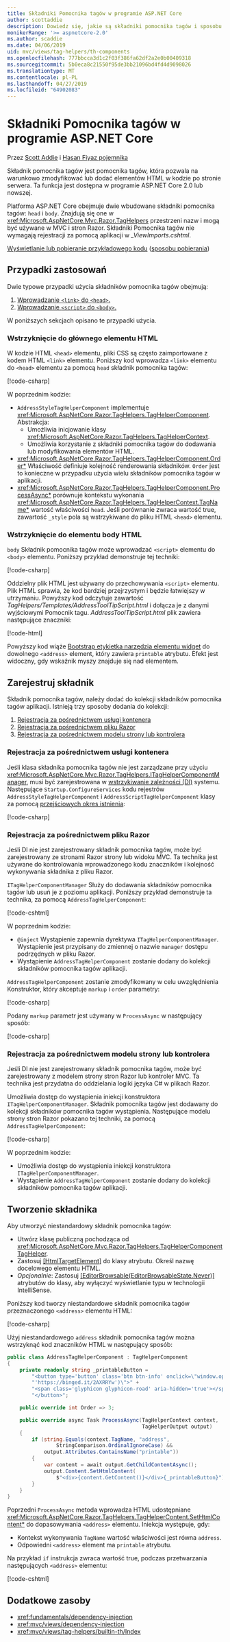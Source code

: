 ```yaml
---
title: Składniki Pomocnika tagów w programie ASP.NET Core
author: scottaddie
description: Dowiedz się, jakie są składniki pomocnika tagów i sposobu ich używania w programie ASP.NET Core.
monikerRange: '>= aspnetcore-2.0'
ms.author: scaddie
ms.date: 04/06/2019
uid: mvc/views/tag-helpers/th-components
ms.openlocfilehash: 777bbcca3d1c2f03f386fa62df2a2e0b00409318
ms.sourcegitcommit: 5b0eca8c21550f95de3bb21096bd4fd4d9098026
ms.translationtype: MT
ms.contentlocale: pl-PL
ms.lasthandoff: 04/27/2019
ms.locfileid: "64902083"
---
```

# <a name="tag-helper-components-in-aspnet-core"></a>Składniki Pomocnika tagów w programie ASP.NET Core

Przez [Scott Addie](https://twitter.com/Scott_Addie) i [Hasan Fiyaz pojemnika](https://github.com/fiyazbinhasan)

Składnik pomocnika tagów jest pomocnika tagów, która pozwala na warunkowo zmodyfikować lub dodać elementów HTML w kodzie po stronie serwera. Ta funkcja jest dostępna w programie ASP.NET Core 2.0 lub nowszej.

Platforma ASP.NET Core obejmuje dwie wbudowane składniki pomocnika tagów: `head` i `body`. Znajdują się one w <xref:Microsoft.AspNetCore.Mvc.Razor.TagHelpers> przestrzeni nazw i mogą być używane w MVC i stron Razor. Składniki Pomocnika tagów nie wymagają rejestracji za pomocą aplikacji w *_ViewImports.cshtml*.

[Wyświetlanie lub pobieranie przykładowego kodu](https://github.com/aspnet/AspNetCore.Docs/tree/master/aspnetcore/mvc/views/tag-helpers/th-components/samples) ([sposobu pobierania](xref:index#how-to-download-a-sample))

## <a name="use-cases"></a>Przypadki zastosowań

Dwie typowe przypadki użycia składników pomocnika tagów obejmują:

1. [Wprowadzanie `<link>` do `<head>`.](#inject-into-html-head-element)
1. [Wprowadzanie `<script>` do `<body>`.](#inject-into-html-body-element)

W poniższych sekcjach opisano te przypadki użycia.

### <a name="inject-into-html-head-element"></a>Wstrzyknięcie do głównego elementu HTML

W kodzie HTML `<head>` elementu, pliki CSS są często zaimportowane z kodem HTML `<link>` elementu. Poniższy kod wprowadza `<link>` elementu do `<head>` elementu za pomocą `head` składnik pomocnika tagów:

[!code-csharp[](th-components/samples/RazorPagesSample/TagHelpers/AddressStyleTagHelperComponent.cs)]

W poprzednim kodzie:

* `AddressStyleTagHelperComponent` implementuje <xref:Microsoft.AspNetCore.Razor.TagHelpers.TagHelperComponent>. Abstrakcja:
  * Umożliwia inicjowanie klasy <xref:Microsoft.AspNetCore.Razor.TagHelpers.TagHelperContext>.
  * Umożliwia korzystanie z składniki pomocnika tagów do dodawania lub modyfikowania elementów HTML.
* <xref:Microsoft.AspNetCore.Razor.TagHelpers.TagHelperComponent.Order*> Właściwość definiuje kolejność renderowania składników. `Order` jest to konieczne w przypadku użycia wielu składników pomocnika tagów w aplikacji.
* <xref:Microsoft.AspNetCore.Razor.TagHelpers.TagHelperComponent.ProcessAsync*> porównuje kontekstu wykonania <xref:Microsoft.AspNetCore.Razor.TagHelpers.TagHelperContext.TagName*> wartość właściwości `head`. Jeśli porównanie zwraca wartość true, zawartość `_style` pola są wstrzykiwane do pliku HTML `<head>` elementu.

### <a name="inject-into-html-body-element"></a>Wstrzyknięcie do elementu body HTML

`body` Składnik pomocnika tagów może wprowadzać `<script>` elementu do `<body>` elementu. Poniższy przykład demonstruje tej techniki:

[!code-csharp[](th-components/samples/RazorPagesSample/TagHelpers/AddressScriptTagHelperComponent.cs)]

Oddzielny plik HTML jest używany do przechowywania `<script>` elementu. Plik HTML sprawia, że kod bardziej przejrzystym i będzie łatwiejszy w utrzymaniu. Powyższy kod odczytuje zawartość *TagHelpers/Templates/AddressToolTipScript.html* i dołącza je z danymi wyjściowymi Pomocnik tagu. *AddressToolTipScript.html* plik zawiera następujące znaczniki:

[!code-html[](th-components/samples/RazorPagesSample/TagHelpers/Templates/AddressToolTipScript.html)]

Powyższy kod wiąże [Bootstrap etykietka narzędzia elementu widget](https://getbootstrap.com/docs/3.3/javascript/#tooltips) do dowolnego `<address>` element, który zawiera `printable` atrybutu. Efekt jest widoczny, gdy wskaźnik myszy znajduje się nad elementem.

## <a name="register-a-component"></a>Zarejestruj składnik

Składnik pomocnika tagów, należy dodać do kolekcji składników pomocnika tagów aplikacji. Istnieją trzy sposoby dodania do kolekcji:

1. [Rejestracja za pośrednictwem usługi kontenera](#registration-via-services-container)
1. [Rejestracja za pośrednictwem pliku Razor](#registration-via-razor-file)
1. [Rejestracja za pośrednictwem modelu strony lub kontrolera](#registration-via-page-model-or-controller)

### <a name="registration-via-services-container"></a>Rejestracja za pośrednictwem usługi kontenera

Jeśli klasa składnika pomocnika tagów nie jest zarządzane przy użyciu <xref:Microsoft.AspNetCore.Mvc.Razor.TagHelpers.ITagHelperComponentManager>, musi być zarejestrowana w [wstrzykiwanie zależności (DI)](xref:fundamentals/dependency-injection) systemu. Następujące `Startup.ConfigureServices` kodu rejestrów `AddressStyleTagHelperComponent` i `AddressScriptTagHelperComponent` klasy za pomocą [przejściowych okres istnienia](xref:fundamentals/dependency-injection#lifetime-and-registration-options):

[!code-csharp[](th-components/samples/RazorPagesSample/Startup.cs?name=snippet_ConfigureServices&highlight=12-15)]

### <a name="registration-via-razor-file"></a>Rejestracja za pośrednictwem pliku Razor

Jeśli DI nie jest zarejestrowany składnik pomocnika tagów, może być zarejestrowany ze stronami Razor strony lub widoku MVC. Ta technika jest używane do kontrolowania wprowadzonego kodu znaczników i kolejność wykonywania składnika z pliku Razor.

`ITagHelperComponentManager` Służy do dodawania składników pomocnika tagów lub usuń je z poziomu aplikacji. Poniższy przykład demonstruje ta technika, za pomocą `AddressTagHelperComponent`:

[!code-cshtml[](th-components/samples/RazorPagesSample/Pages/Contact.cshtml?name=snippet_ITagHelperComponentManager)]

W poprzednim kodzie:

* `@inject` Wystąpienie zapewnia dyrektywa `ITagHelperComponentManager`. Wystąpienie jest przypisany do zmiennej o nazwie `manager` dostępu podrzędnych w pliku Razor.
* Wystąpienie `AddressTagHelperComponent` zostanie dodany do kolekcji składników pomocnika tagów aplikacji.

`AddressTagHelperComponent` zostanie zmodyfikowany w celu uwzględnienia Konstruktor, który akceptuje `markup` i `order` parametry:

[!code-csharp[](th-components/samples/RazorPagesSample/TagHelpers/AddressTagHelperComponent.cs?name=snippet_Constructor)]

Podany `markup` parametr jest używany w `ProcessAsync` w następujący sposób:

[!code-csharp[](th-components/samples/RazorPagesSample/TagHelpers/AddressTagHelperComponent.cs?name=snippet_ProcessAsync&highlight=10-11)]

### <a name="registration-via-page-model-or-controller"></a>Rejestracja za pośrednictwem modelu strony lub kontrolera

Jeśli DI nie jest zarejestrowany składnik pomocnika tagów, może być zarejestrowany z modelem strony stron Razor lub kontroler MVC. Ta technika jest przydatna do oddzielania logiki języka C# w plikach Razor.

Umożliwia dostęp do wystąpienia iniekcji konstruktora `ITagHelperComponentManager`. Składnik pomocnika tagów jest dodawany do kolekcji składników pomocnika tagów wystąpienia. Następujące modelu strony stron Razor pokazano tej techniki, za pomocą `AddressTagHelperComponent`:

[!code-csharp[](th-components/samples/RazorPagesSample/Pages/Index.cshtml.cs?name=snippet_IndexModelClass)]

W poprzednim kodzie:

* Umożliwia dostęp do wystąpienia iniekcji konstruktora `ITagHelperComponentManager`.
* Wystąpienie `AddressTagHelperComponent` zostanie dodany do kolekcji składników pomocnika tagów aplikacji.

## <a name="create-a-component"></a>Tworzenie składnika

Aby utworzyć niestandardowy składnik pomocnika tagów:

* Utwórz klasę publiczną pochodząca od <xref:Microsoft.AspNetCore.Mvc.Razor.TagHelpers.TagHelperComponentTagHelper>.
* Zastosuj [[HtmlTargetElement]](xref:Microsoft.AspNetCore.Razor.TagHelpers.HtmlTargetElementAttribute) do klasy atrybutu. Określ nazwę docelowego elementu HTML.
* *Opcjonalnie*: Zastosuj [[EditorBrowsable(EditorBrowsableState.Never)]](xref:System.ComponentModel.EditorBrowsableAttribute) atrybutów do klasy, aby wyłączyć wyświetlanie typu w technologii IntelliSense.

Poniższy kod tworzy niestandardowe składnik pomocnika tagów przeznaczonego `<address>` elementu HTML:

[!code-csharp[](th-components/samples/RazorPagesSample/TagHelpers/AddressTagHelperComponentTagHelper.cs)]

Użyj niestandardowego `address` składnik pomocnika tagów można wstrzyknąć kod znaczników HTML w następujący sposób:

```csharp
public class AddressTagHelperComponent : TagHelperComponent
{
    private readonly string _printableButton =
        "<button type='button' class='btn btn-info' onclick=\"window.open("
        "'https://binged.it/2AXRRYw')\">" +
        "<span class='glyphicon glyphicon-road' aria-hidden='true'></span>" +
        "</button>";

    public override int Order => 3;

    public override async Task ProcessAsync(TagHelperContext context,
                                            TagHelperOutput output)
    {
        if (string.Equals(context.TagName, "address",
                StringComparison.OrdinalIgnoreCase) &&
            output.Attributes.ContainsName("printable"))
        {
            var content = await output.GetChildContentAsync();
            output.Content.SetHtmlContent(
                $"<div>{content.GetContent()}</div>{_printableButton}");
        }
    }
}
```

Poprzedni `ProcessAsync` metoda wprowadza HTML udostępniane <xref:Microsoft.AspNetCore.Razor.TagHelpers.TagHelperContent.SetHtmlContent*> do dopasowywania `<address>` elementu. Iniekcja występuje, gdy:

* Kontekst wykonywania `TagName` wartość właściwości jest równa `address`.
* Odpowiedni `<address>` element ma `printable` atrybutu.

Na przykład `if` instrukcja zwraca wartość true, podczas przetwarzania następujących `<address>` elementu:

[!code-cshtml[](th-components/samples/RazorPagesSample/Pages/Contact.cshtml?name=snippet_AddressPrintable)]

## <a name="additional-resources"></a>Dodatkowe zasoby

* <xref:fundamentals/dependency-injection>
* <xref:mvc/views/dependency-injection>
* <xref:mvc/views/tag-helpers/builtin-th/Index>
